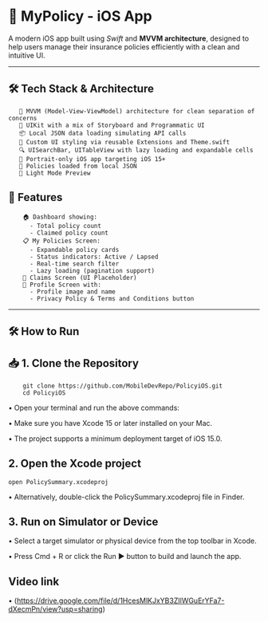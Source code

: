 # 📱 MyPolicy - iOS App
 
A modern iOS app built using *Swift* and **MVVM architecture**, designed to help users manage their insurance policies efficiently with a clean and intuitive UI.
 
---

## 🛠️ Tech Stack & Architecture
       🧩 MVVM (Model-View-ViewModel) architecture for clean separation of concerns
       🎯 UIKit with a mix of Storyboard and Programmatic UI
       📦 Local JSON data loading simulating API calls
       🎨 Custom UI styling via reusable Extensions and Theme.swift
       🔍 UISearchBar, UITableView with lazy loading and expandable cells
       📱 Portrait-only iOS app targeting iOS 15+
       🧾 Policies loaded from local JSON
       🌄 Light Mode Preview
    
 
## 🚀 Features

        🏠 Dashboard showing:
          - Total policy count
          - Claimed policy count
        📋 My Policies Screen:
          - Expandable policy cards
          - Status indicators: Active / Lapsed
          - Real-time search filter
          - Lazy loading (pagination support)
        📂 Claims Screen (UI Placeholder)
        👤 Profile Screen with:
          - Profile image and name
          - Privacy Policy & Terms and Conditions button
---
 
## 🛠️ How to Run
 
## 📥 1. Clone the Repository
        git clone https://github.com/MobileDevRepo/PolicyiOS.git
        cd PolicyiOS

 •	Open your terminal and run the above commands:

 •	Make sure you have Xcode 15 or later installed on your Mac.
 
 •	The project supports a minimum deployment target of iOS 15.0.



## 2. Open the Xcode project

    open PolicySummary.xcodeproj
    
•	Alternatively, double-click the PolicySummary.xcodeproj file in Finder.

    
## 3. Run on Simulator or Device
 •	Select a target simulator or physical device from the top toolbar in Xcode.
	
•	Press Cmd + R or click the Run ▶️ button to build and launch the app.

## Video link

 •	(https://drive.google.com/file/d/1HcesMlKJxYB3ZIlWGuErYFa7-dXecmPn/view?usp=sharing)

